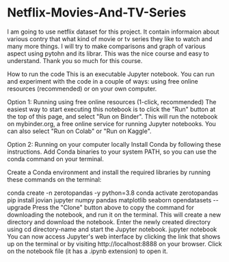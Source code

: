 # Netflix-Movies-And-TV-Series
I am going to use netflix dataset for this project. It contain informaion about various contry that what kind of movie or tv series they like to watch and many more things. I will try to make comparisons and graph of various aspect using pytohn and its librar. This was the nice course and easy to understand. Thank you so much for this course.

How to run the code
This is an executable Jupyter notebook. You can run and experiment with the code in a couple of ways: using free online resources (recommended) or on your own computer.

Option 1: Running using free online resources (1-click, recommended)
The easiest way to start executing this notebook is to click the "Run" button at the top of this page, and select "Run on Binder". This will run the notebook on mybinder.org, a free online service for running Jupyter notebooks. You can also select "Run on Colab" or "Run on Kaggle".

Option 2: Running on your computer locally
Install Conda by following these instructions. Add Conda binaries to your system PATH, so you can use the conda command on your terminal.

Create a Conda environment and install the required libraries by running these commands on the terminal:

conda create -n zerotopandas -y python=3.8 
conda activate zerotopandas
pip install jovian jupyter numpy pandas matplotlib seaborn opendatasets --upgrade
Press the "Clone" button above to copy the command for downloading the notebook, and run it on the terminal. This will create a new directory and download the notebook.
Enter the newly created directory using cd directory-name and start the Jupyter notebook.
jupyter notebook
You can now access Jupyter's web interface by clicking the link that shows up on the terminal or by visiting http://localhost:8888 on your browser. Click on the notebook file (it has a .ipynb extension) to open it.
